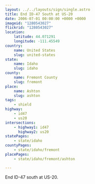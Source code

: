 ```yaml
---
layout: ../../layouts/sign/single.astro
title: End ID-47 South at US-20
date: 2006-07-01 00:00:00 +0000 +0000
imageid: "1280543027"
flickrid: "1280543027"
location:
    latitude: 44.071291
    longitude: -111.45549
country:
    name: United States
    slug: united-states
state:
    name: Idaho
    slug: idaho
county:
    name: Fremont County
    slug: fremont
place:
    name: Ashton
    slug: ashton
tags:
    - shield
highway:
    - id47
    - us20
intersections:
    - highway1: id47
      highway2: us20
statePages:
    - state/idaho
countyPages:
    - state/idaho/fremont
placePages:
    - state/idaho/fremont/ashton

---
```

End ID-47 south at US-20.